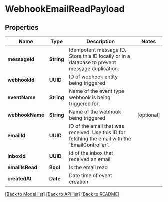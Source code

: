# WebhookEmailReadPayload

## Properties
Name | Type | Description | Notes
------------ | ------------- | ------------- | -------------
**messageId** | **String** | Idempotent message ID. Store this ID locally or in a database to prevent message duplication. | 
**webhookId** | **UUID** | ID of webhook entity being triggered | 
**eventName** | **String** | Name of the event type webhook is being triggered for. | 
**webhookName** | **String** | Name of the webhook being triggered | [optional] 
**emailId** | **UUID** | ID of the email that was received. Use this ID for fetching the email with the &#x60;EmailController&#x60;. | 
**inboxId** | **UUID** | Id of the inbox that received an email | 
**emailIsRead** | **Bool** | Is the email read | 
**createdAt** | **Date** | Date time of event creation | 

[[Back to Model list]](../README#documentation-for-models) [[Back to API list]](../README#documentation-for-api-endpoints) [[Back to README]](../README)


